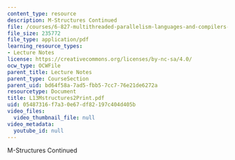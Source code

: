 ```yaml
---
content_type: resource
description: M-Structures Continued
file: /courses/6-827-multithreaded-parallelism-languages-and-compilers-fall-2002/05487316f7a30e67df82197c404d405b_L13Mstructures2Print.pdf
file_size: 235772
file_type: application/pdf
learning_resource_types:
- Lecture Notes
license: https://creativecommons.org/licenses/by-nc-sa/4.0/
ocw_type: OCWFile
parent_title: Lecture Notes
parent_type: CourseSection
parent_uid: bd64f58a-7ad5-fbb5-7cc7-76e21de6272a
resourcetype: Document
title: L13Mstructures2Print.pdf
uid: 05487316-f7a3-0e67-df82-197c404d405b
video_files:
  video_thumbnail_file: null
video_metadata:
  youtube_id: null
---
```

M-Structures Continued